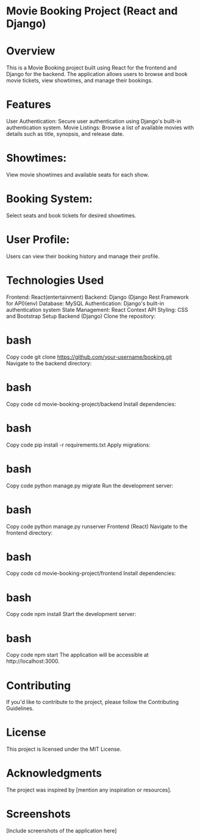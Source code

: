 # Movie Booking Project (React and Django)


# Overview


This is a Movie Booking project built using React for the frontend and Django for the backend. The application allows users to browse and book movie tickets, view showtimes, and manage their bookings.

# Features

User Authentication: Secure user authentication using Django's built-in authentication system.
Movie Listings: Browse a list of available movies with details such as title, synopsis, and release date.
# Showtimes: 
View movie showtimes and available seats for each show.
# Booking System:
Select seats and book tickets for desired showtimes.
# User Profile: 
Users can view their booking history and manage their profile.
# Technologies Used

Frontend: React(entertainment)
Backend: Django (Django Rest Framework for API)(env)
Database: MySQL
Authentication: Django's built-in authentication system
State Management: React Context API
Styling: CSS and Bootstrap
Setup
Backend (Django)
Clone the repository:

# bash
Copy code
git clone https://github.com/your-username/booking.git
Navigate to the backend directory:

# bash
Copy code
cd movie-booking-project/backend
Install dependencies:

# bash
Copy code
pip install -r requirements.txt
Apply migrations:

# bash
Copy code
python manage.py migrate
Run the development server:

# bash
Copy code
python manage.py runserver
Frontend (React)
Navigate to the frontend directory:

# bash
Copy code
cd movie-booking-project/frontend
Install dependencies:

# bash
Copy code
npm install
Start the development server:

# bash
Copy code
npm start
The application will be accessible at http://localhost:3000.

# Contributing
If you'd like to contribute to the project, please follow the Contributing Guidelines.

# License
This project is licensed under the MIT License.

# Acknowledgments
The project was inspired by [mention any inspiration or resources].

# Screenshots
[Include screenshots of the application here]
